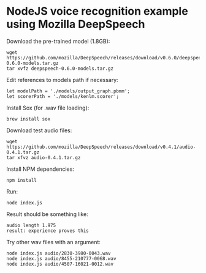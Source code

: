 # NodeJS voice recognition example using Mozilla DeepSpeech

Download the pre-trained model (1.8GB):

```
wget https://github.com/mozilla/DeepSpeech/releases/download/v0.6.0/deepspeech-0.6.0-models.tar.gz
tar xvfz deepspeech-0.6.0-models.tar.gz
```

Edit references to models path if necessary:

```
let modelPath = './models/output_graph.pbmm';
let scorerPath = './models/kenlm.scorer';
```

Install Sox (for .wav file loading):

```
brew install sox
```

Download test audio files:

```
wget https://github.com/mozilla/DeepSpeech/releases/download/v0.4.1/audio-0.4.1.tar.gz
tar xfvz audio-0.4.1.tar.gz
```

Install NPM dependencies:

```
npm install
```

Run:

```
node index.js
```

Result should be something like:

```
audio length 1.975
result: experience proves this

```

Try other wav files with an argument:

```
node index.js audio/2830-3980-0043.wav
node index.js audio/8455-210777-0068.wav
node index.js audio/4507-16021-0012.wav
```

